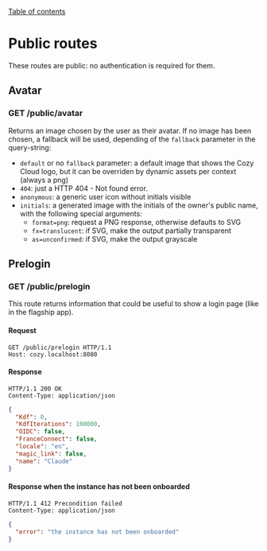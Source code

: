 [Table of contents](README.md#table-of-contents)

# Public routes

These routes are public: no authentication is required for them.

## Avatar

### GET /public/avatar

Returns an image chosen by the user as their avatar. If no image has been
chosen, a fallback will be used, depending of the `fallback` parameter in the
query-string:

- `default` or no `fallback` parameter: a default image that shows the Cozy
  Cloud logo, but it can be overriden by dynamic assets per context (always a png)
- `404`: just a HTTP 404 - Not found error.
- `anonymous`: a generic user icon without initials visible
- `initials`: a generated image with the initials of
  the owner's public name, with the following special arguments:
    - `format=png`: request a PNG response, otherwise defaults to SVG
    - `fx=translucent`: if SVG, make the output partially transparent
    - `as=unconfirmed`: if SVG, make the output grayscale

## Prelogin

### GET /public/prelogin

This route returns information that could be useful to show a login page (like
in the flagship app).

#### Request

```http
GET /public/prelogin HTTP/1.1
Host: cozy.localhost:8080
```

#### Response

```http
HTTP/1.1 200 OK
Content-Type: application/json
```

```json
{
  "Kdf": 0,
  "KdfIterations": 100000,
  "OIDC": false,
  "FranceConnect": false,
  "locale": "en",
  "magic_link": false,
  "name": "Claude"
}
```

#### Response when the instance has not been onboarded

```http
HTTP/1.1 412 Precondition failed
Content-Type: application/json
```

```json
{
  "error": "the instance has not been onboarded"
}
```
